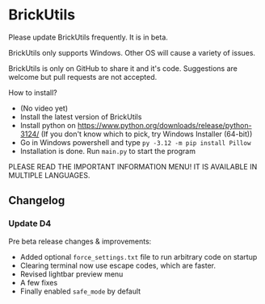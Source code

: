 # BrickUtils

Please update BrickUtils frequently. It is in beta.

BrickUtils only supports Windows. Other OS will cause a variety of issues.

BrickUtils is only on GitHub to share it and it's code.
Suggestions are welcome but pull requests are not accepted.

How to install?
- (No video yet)
- Install the latest version of BrickUtils
- Install python on https://www.python.org/downloads/release/python-3124/
(If you don't know which to pick, try Windows Installer (64-bit))
- Go in Windows powershell and type `py -3.12 -m pip install Pillow`
- Installation is done. Run `main.py` to start the program

PLEASE READ THE IMPORTANT INFORMATION MENU! IT IS AVAILABLE IN MULTIPLE LANGUAGES.

## Changelog

### Update D4
Pre beta release changes & improvements:
- Added optional `force_settings.txt` file to run arbitrary code on startup
- Clearing terminal now use escape codes, which are faster.
- Revised lightbar preview menu
- A few fixes
- Finally enabled `safe_mode` by default